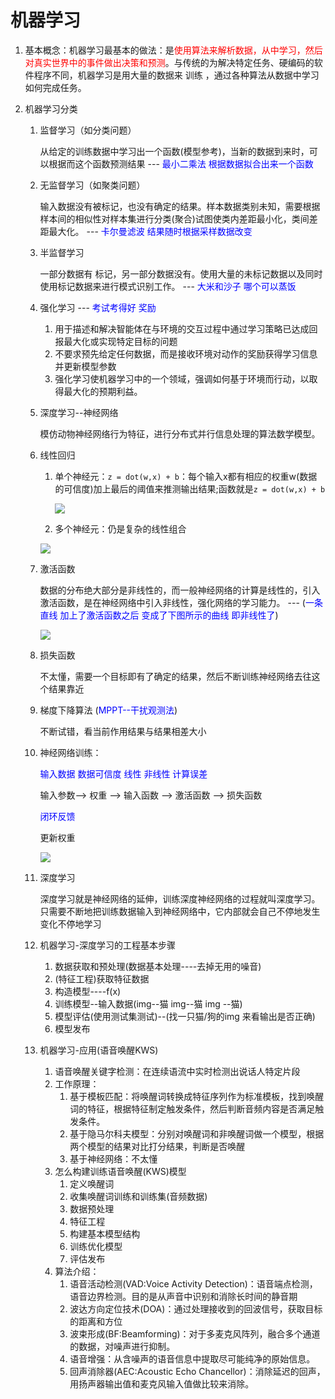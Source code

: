 # 机器学习

1. 基本概念：机器学习最基本的做法：是<font color=red>使用算法来解析数据，从中学习，然后对真实世界中的事件做出决策和预测</font>。与传统的为解决特定任务、硬编码的软件程序不同，机器学习是用大量的数据来 训练 ，通过各种算法从数据中学习如何完成任务。

2. 机器学习分类
   
   1. 监督学习（如分类问题）
      
      从给定的训练数据中学习出一个函数(模型参考)，当新的数据到来时，可以根据而这个函数预测结果    --- <font color=blue>最小二乘法 根据数据拟合出来一个函数</font>
   
   2. 无监督学习（如聚类问题）
      
      输入数据没有被标记，也没有确定的结果。样本数据类别未知，需要根据样本间的相似性对样本集进行分类(聚合)试图使类内差距最小化，类间差距最大化。 --- <font color=blue>卡尔曼滤波 结果随时根据采样数据改变</font>
   
   3. 半监督学习
      
      一部分数据有 标记，另一部分数据没有。使用大量的未标记数据以及同时使用标记数据来进行模式识别工作。 --- <font color=blue>大米和沙子 哪个可以蒸饭</font>
   
   4. 强化学习 --- <font color=blue>考试考得好 奖励</font>
      
      1. 用于描述和解决智能体在与环境的交互过程中通过学习策略已达成回报最大化或实现特定目标的问题
      2. 不要求预先给定任何数据，而是接收环境对动作的奖励获得学习信息并更新模型参数
      3. 强化学习使机器学习中的一个领域，强调如何基于环境而行动，以取得最大化的预期利益。
   
   5. 深度学习--神经网络
      
      模仿动物神经网络行为特征，进行分布式并行信息处理的算法数学模型。
   
   6. 线性回归
      
      1. 单个神经元：`z = dot(w,x) + b`：每个输入x都有相应的权重w(数据的可信度)加上最后的阈值来推测输出结果;函数就是`z = dot(w,x) + b`
         
         ![](/home/tanxzh/txz/my/note/image/单神经元线性回归.png)
      
      2. 多个神经元：仍是复杂的线性组合
      
      ![](/home/tanxzh/txz/my/note/image/多神经元线性回归.png)
   
   7. 激活函数
      
      数据的分布绝大部分是非线性的，而一般神经网络的计算是线性的，引入激活函数，是在神经网络中引入非线性，强化网络的学习能力。 --- (<font color=blue>一条直线 加上了激活函数之后 变成了下图所示的曲线 即非线性了</font>)
      
      ![](/home/tanxzh/txz/my/note/image/激活函数.png)
   
   8. 损失函数
      
      不太懂，需要一个目标即有了确定的结果，然后不断训练神经网络去往这个结果靠近
   
   9. 梯度下降算法 (<font color=blue>MPPT--干扰观测法</font>) 
      
      不断试错，看当前作用结果与结果相差大小  
   
   10. 神经网络训练：
       
       <font color=blue>输入数据     数据可信度     线性              非线性           计算误差</font>
       
       输入参数-->     权重 -->     输入函数 --> 激活函数 --> 损失函数 
       
       <font color=blue>闭环反馈</font>
       
       更新权重
       
       ![](/home/tanxzh/txz/my/note/image/神经网络基本训练结构.png)
   
   11. 深度学习
       
       深度学习就是神经网络的延伸，训练深度神经网络的过程就叫深度学习。只需要不断地把训练数据输入到神经网络中，它内部就会自己不停地发生变化不停地学习
   
   12. 机器学习-深度学习的工程基本步骤
       
       1. 数据获取和预处理(数据基本处理----去掉无用的噪音)
       2. (特征工程)获取特征数据
       3. 构造模型----f(x)
       4. 训练模型--输入数据(img--猫  img--猫 img --猫)
       5. 模型评估(使用测试集测试)--(找一只猫/狗的img 来看输出是否正确)
       6. 模型发布
   
   13. 机器学习-应用(语音唤醒KWS)
       
       1. 语音唤醒关键字检测：在连续语流中实时检测出说话人特定片段
       2. 工作原理：
          1. 基于模板匹配：将唤醒词转换成特征序列作为标准模板，找到唤醒词的特征，根据特征制定触发条件，然后判断音频内容是否满足触发条件。
          2. 基于隐马尔科夫模型：分别对唤醒词和非唤醒词做一个模型，根据两个模型的结果对比打分结果，判断是否唤醒
          3. 基于神经网络：不太懂
       3. 怎么构建训练语音唤醒(KWS)模型
          1. 定义唤醒词
          2. 收集唤醒词训练和训练集(音频数据)
          3. 数据预处理
          4. 特征工程
          5. 构建基本模型结构
          6. 训练优化模型
          7. 评估发布
       4. 算法介绍：
          1. 语音活动检测(VAD:Voice Activity Detection)：语音端点检测，语音边界检测。目的是从声音中识别和消除长时间的静音期
          2. 波达方向定位技术(DOA)：通过处理接收到的回波信号，获取目标的距离和方位
          3. 波束形成(BF:Beamforming)：对于多麦克风阵列，融合多个通道的数据，对噪声进行抑制。
          4. 语音增强：从含噪声的语音信息中提取尽可能纯净的原始信息。
          5. 回声消除器(AEC:Acoustic Echo Chancellor)：消除延迟的回声，用扬声器输出值和麦克风输入值做比较来消除。
